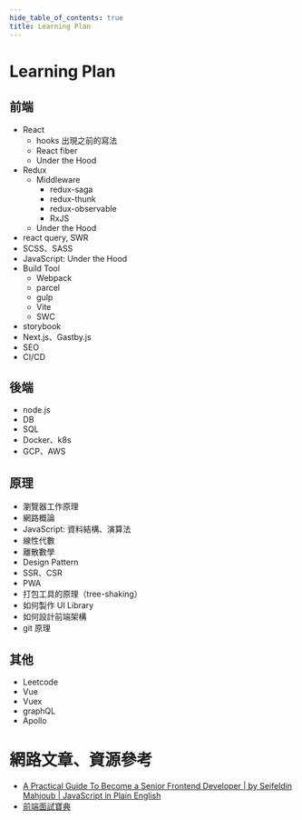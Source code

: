 ```yaml
---
hide_table_of_contents: true
title: Learning Plan
---
```


# Learning Plan

## 前端

- React
  - hooks 出現之前的寫法
  - React fiber
  - Under the Hood
- Redux 
  - Middleware
    - redux-saga
    - redux-thunk
    - redux-observable
    - RxJS
  - Under the Hood
- react query, SWR
- SCSS、SASS
- JavaScript: Under the Hood
- Build Tool
  - Webpack
  - parcel
  - gulp
  - Vite
  - SWC
- storybook
- Next.js、Gastby.js
- SEO
- CI/CD

## 後端
- node.js
- DB
- SQL
- Docker、k8s
- GCP、AWS

## 原理

- 瀏覽器工作原理
- 網路概論
- JavaScript: 資料結構、演算法
- 線性代數
- 離散數學
- Design Pattern
- SSR、CSR
- PWA
- 打包工具的原理（tree-shaking）
- 如何製作 UI Library
- 如何設計前端架構
- git 原理

## 其他

- Leetcode
- Vue
- Vuex
- graphQL
- Apollo

# 網路文章、資源參考

- [A Practical Guide To Become a Senior Frontend Developer | by Seifeldin Mahjoub | JavaScript in Plain English](https://javascript.plainenglish.io/a-practical-guide-to-become-a-senior-frontend-developer-553ec50e2933)
- [前端面試寶典](https://gxaedu.yuque.com/books/share/010981b8-858b-4b0a-96e9-e0bd7da1b0ed)